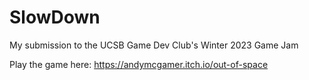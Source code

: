 # SlowDown

My submission to the UCSB Game Dev Club's Winter 2023 Game Jam

Play the game here: https://andymcgamer.itch.io/out-of-space
